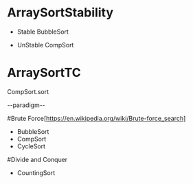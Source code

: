 





# ArraySortStability
* Stable
BubbleSort

* UnStable
CompSort


# ArraySortTC
CompSort.sort


--paradigm--

#Brute Force[https://en.wikipedia.org/wiki/Brute-force_search]
* BubbleSort
* CompSort
* CycleSort

#Divide and Conquer
* CountingSort